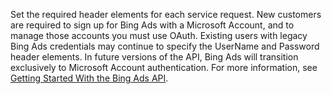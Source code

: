 Set the required header elements for each service request. New customers are required to sign up for Bing Ads with a Microsoft Account, and to manage those accounts you must use OAuth. Existing users with legacy Bing Ads credentials may continue to specify the UserName and Password header elements. In future versions of the API, Bing Ads will transition exclusively to Microsoft Account authentication. For more information, see [Getting Started With the Bing Ads API](http://go.microsoft.com/fwlink/?LinkId=691017).

